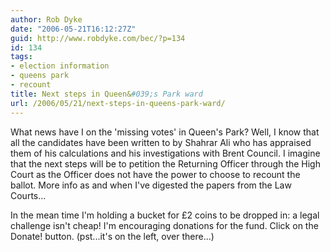 ```yaml
---
author: Rob Dyke
date: "2006-05-21T16:12:27Z"
guid: http://www.robdyke.com/bec/?p=134
id: 134
tags:
- election information
- queens park
- recount
title: Next steps in Queen&#039;s Park ward
url: /2006/05/21/next-steps-in-queens-park-ward/
---
```

What news have I on the 'missing votes' in Queen's Park? Well, I know that all the candidates have been written to by Shahrar Ali who has appraised them of his calculations and his investigations with Brent Council. I imagine that the next steps will be to petition the Returning Officer through the High Court as the Officer does not have the power to choose to recount the ballot. More info as and when I've digested the papers from the Law Courts...

In the mean time I'm holding a bucket for £2 coins to be dropped in: a legal challenge isn't cheap! I'm encouraging donations for the fund. Click on the Donate! button. (pst...it's on the left, over there...)